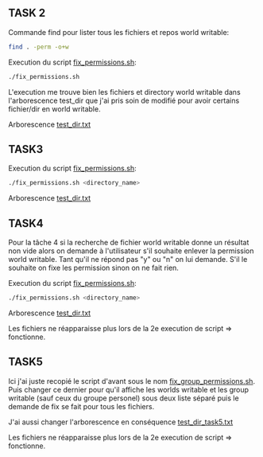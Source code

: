 ## TASK 2

Commande find pour lister tous les fichiers et repos world writable:

```bash
find . -perm -o+w
```

Execution du script [fix_permissions.sh](./fix_permissions.sh):

```bash
./fix_permissions.sh
```

L'execution me trouve bien les fichiers et directory world writable dans l'arborescence test_dir que j'ai pris soin de modifié pour avoir certains fichier/dir en world writable.

Arborescence [test_dir.txt](./test_dir.txt)

## TASK3

Execution du script [fix_permissions.sh](./fix_permissions.sh):

```bash
./fix_permissions.sh <directory_name>
```

Arborescence [test_dir.txt](./test_dir.txt)

## TASK4

Pour la tâche 4 si la recherche de fichier world writable donne un résultat non vide alors on demande à l'utilisateur s'il souhaite enlever la permission world writable. Tant qu'il ne répond pas "y" ou "n" on lui demande. S'il le souhaite on fixe les permission sinon on ne fait rien.

Execution du script [fix_permissions.sh](./fix_permissions.sh):

```bash
./fix_permissions.sh <directory_name>
```

Arborescence [test_dir.txt](./test_dir.txt)

Les fichiers ne réapparaisse plus lors de la 2e execution de script => fonctionne.

## TASK5 

Ici j'ai juste recopié le script d'avant sous le nom [fix_group_permissions.sh](./fix_group_permissions.sh). Puis changer ce dernier pour qu'il affiche les worlds writable et les group writable (sauf ceux du groupe personel) sous deux liste séparé puis le demande de fix se fait pour tous les fichiers.

J'ai aussi changer l'arborescence en conséquence [test_dir_task5.txt](./test_dir_task5.txt)

Les fichiers ne réapparaisse plus lors de la 2e execution de script => fonctionne.

